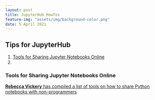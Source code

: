 ```yaml
---
layout: post
title: JupyterHub HowTos
feature-img: "assets/img/background-color.png"
date: 5 April 2021
---
```


## Tips for JupyterHub

1. [Tools for Sharing Jupyter Notebooks Online](#JhubOnline)
2. 

<a name="JhubOnline"></a>
### Tools for Sharing Jupyter Notebooks Online
[**Rebecca Vickery** has compiled a list of tools on how to share Python notebooks with non-programmers](https://towardsdatascience.com/tools-for-sharing-jupyter-notebooks-online-28c8d4ff821c)



